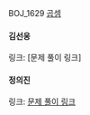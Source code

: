 
BOJ_1629 [곱셈](https://www.acmicpc.net/problem/1629)<br>

#### 김선웅
링크: [문제 풀이 링크]

#### 정의진
링크: [문제 풀이 링크](https://github.com/uijin-j/algorithm-coding-test/tree/main/%EB%B0%B1%EC%A4%80/Silver/1629.%E2%80%85%EA%B3%B1%EC%85%88)
